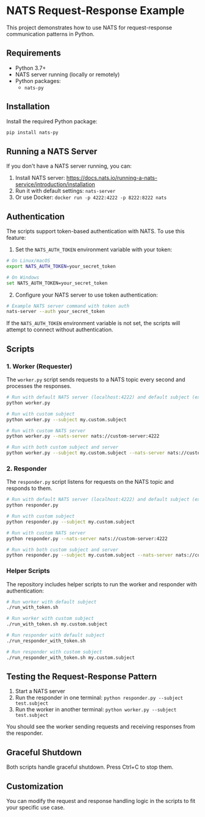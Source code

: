 # NATS Request-Response Example

This project demonstrates how to use NATS for request-response communication patterns in Python.

## Requirements

- Python 3.7+
- NATS server running (locally or remotely)
- Python packages:
  - `nats-py`

## Installation

Install the required Python package:

```bash
pip install nats-py
```

## Running a NATS Server

If you don't have a NATS server running, you can:

1. Install NATS server: https://docs.nats.io/running-a-nats-service/introduction/installation
2. Run it with default settings: `nats-server`
3. Or use Docker: `docker run -p 4222:4222 -p 8222:8222 nats`

## Authentication

The scripts support token-based authentication with NATS. To use this feature:

1. Set the `NATS_AUTH_TOKEN` environment variable with your token:

```bash
# On Linux/macOS
export NATS_AUTH_TOKEN=your_secret_token

# On Windows
set NATS_AUTH_TOKEN=your_secret_token
```

2. Configure your NATS server to use token authentication:

```bash
# Example NATS server command with token auth
nats-server --auth your_secret_token
```

If the `NATS_AUTH_TOKEN` environment variable is not set, the scripts will attempt to connect without authentication.

## Scripts

### 1. Worker (Requester)

The `worker.py` script sends requests to a NATS topic every second and processes the responses.

```bash
# Run with default NATS server (localhost:4222) and default subject (example.request)
python worker.py

# Run with custom subject
python worker.py --subject my.custom.subject

# Run with custom NATS server
python worker.py --nats-server nats://custom-server:4222

# Run with both custom subject and server
python worker.py --subject my.custom.subject --nats-server nats://custom-server:4222
```

### 2. Responder

The `responder.py` script listens for requests on the NATS topic and responds to them.

```bash
# Run with default NATS server (localhost:4222) and default subject (example.request)
python responder.py

# Run with custom subject
python responder.py --subject my.custom.subject

# Run with custom NATS server
python responder.py --nats-server nats://custom-server:4222

# Run with both custom subject and server
python responder.py --subject my.custom.subject --nats-server nats://custom-server:4222
```

### Helper Scripts

The repository includes helper scripts to run the worker and responder with authentication:

```bash
# Run worker with default subject
./run_with_token.sh

# Run worker with custom subject
./run_with_token.sh my.custom.subject

# Run responder with default subject
./run_responder_with_token.sh

# Run responder with custom subject
./run_responder_with_token.sh my.custom.subject
```

## Testing the Request-Response Pattern

1. Start a NATS server
2. Run the responder in one terminal: `python responder.py --subject test.subject`
3. Run the worker in another terminal: `python worker.py --subject test.subject`

You should see the worker sending requests and receiving responses from the responder.

## Graceful Shutdown

Both scripts handle graceful shutdown. Press Ctrl+C to stop them.

## Customization

You can modify the request and response handling logic in the scripts to fit your specific use case. 
